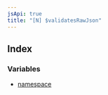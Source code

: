 ```yaml
---
jsApi: true
title: "[N] $validatesRawJson"
---
```


## Index

### Variables

- [namespace](Namespace.$validatesRawJson.Variable.namespace.md)
